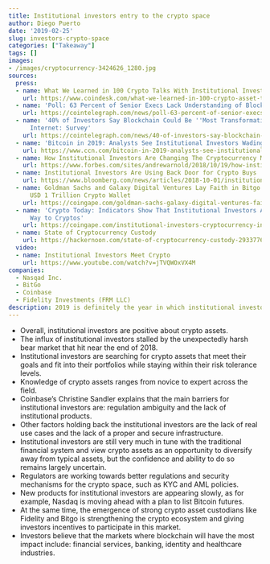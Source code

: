 ```yaml
---
title: Institutional investors entry to the crypto space
author: Diego Puerto
date: '2019-02-25'
slug: investors-crypto-space
categories: ["Takeaway"]
tags: []
images:
- /images/cryptocurrency-3424626_1280.jpg
sources:
  press:
  - name: What We Learned in 100 Crypto Talks With Institutional Investors
    url: https://www.coindesk.com/what-we-learned-in-100-crypto-asset-talks-with-institutional-investors?msg=You+were+successfully+subscribed
  - name: 'Poll: 63 Percent of Senior Execs Lack Understanding of Blockchain Tech'
    url: https://cointelegraph.com/news/poll-63-percent-of-senior-execs-lack-understanding-of-blockchain-tech
  - name: '40% of Investors Say Blockchain Could Be ''Most Transformative'' Tech Since
      Internet: Survey'
    url: https://cointelegraph.com/news/40-of-investors-say-blockchain-could-be-most-transformative-tech-since-internet-survey
  - name: 'Bitcoin in 2019: Analysts See Institutional Investors Wading into Crypto'
    url: https://www.ccn.com/bitcoin-in-2019-analysts-see-institutional-investors-wading-into-crypto/
  - name: How Institutional Investors Are Changing The Cryptocurrency Market
    url: https://www.forbes.com/sites/andrewarnold/2018/10/19/how-institutional-investors-are-changing-the-cryptocurrency-market/#5397b501ffe9
  - name: Institutional Investors Are Using Back Door for Crypto Buys
    url: https://www.bloomberg.com/news/articles/2018-10-01/institutional-investors-are-using-back-door-for-crypto-purchases
  - name: Goldman Sachs and Galaxy Digital Ventures Lay Faith in Bitgo’s Vision of
      USD 1 Trillion Crypto Wallet
    url: https://coingape.com/goldman-sachs-galaxy-digital-ventures-faith-in-bitgo/
  - name: 'Crypto Today: Indicators Show That Institutional Investors Are Making Their
      Way to Cryptos'
    url: https://coingape.com/institutional-investors-cryptocurrency-investments/
  - name: State of Cryptocurrency Custody
    url: https://hackernoon.com/state-of-cryptocurrency-custody-2933776835a2
  video:
  - name: Institutional Investors Meet Crypto
    url: https://www.youtube.com/watch?v=jTVQWOxVX4M
companies:
  - Nasqad Inc.
  - BitGo
  - Coinbase
  - Fidelity Investments (FRM LLC)
description: 2019 is definitely the year in which institutional investors capital is flowing into the crypto space.
---
```


- Overall, institutional investors are positive about crypto assets.
- The influx of institutional investors stalled by the unexpectedly harsh bear market that hit near the end of 2018.
- Institutional investors are searching for crypto assets that meet their goals and fit into their portfolios while staying within their risk tolerance levels.
- Knowledge of crypto assets ranges from novice to expert across the field.
- Coinbase’s Christine Sandler explains that the main barriers for institutional investors are: regulation ambiguity and the lack of institutional products.
- Other factors holding back the institutional investors are the lack of real use cases and the lack of a proper and secure infrastructure.
- Institutional investors are still very much in tune with the traditional financial system and view crypto assets as an opportunity to diversify away from typical assets, but the confidence and ability to do so remains largely uncertain.
- Regulators are working towards better regulations and security mechanisms for the crypto space, such as KYC and AML policies.
- New products for institutional investors are appearing slowly, as for example, Nasdaq is moving ahead with a plan to list Bitcoin futures.
- At the same time, the emergence of strong crypto asset custodians like Fidelity and Bitgo is strengthening the crypto ecosystem and giving investors incentives to participate in this market.
- Investors believe that the markets where blockchain will have the most impact include: financial services, banking, identity and healthcare industries.

